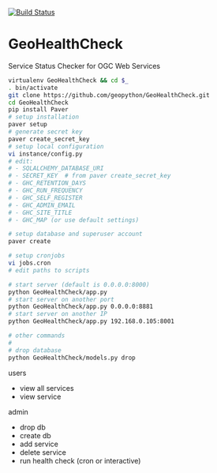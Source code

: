 [![Build Status](https://travis-ci.org/geopython/GeoHealthCheck.png)](https://travis-ci.org/geopython/GeoHealthCheck)

GeoHealthCheck
==============

Service Status Checker for OGC Web Services

```bash
virtualenv GeoHealthCheck && cd $_
. bin/activate
git clone https://github.com/geopython/GeoHealthCheck.git
cd GeoHealthCheck
pip install Paver
# setup installation
paver setup
# generate secret key
paver create_secret_key
# setup local configuration
vi instance/config.py
# edit:
# - SQLALCHEMY_DATABASE_URI
# - SECRET_KEY  # from paver create_secret_key
# - GHC_RETENTION_DAYS
# - GHC_RUN_FREQUENCY
# - GHC_SELF_REGISTER
# - GHC_ADMIN_EMAIL
# - GHC_SITE_TITLE
# - GHC_MAP (or use default settings)

# setup database and superuser account
paver create

# setup cronjobs
vi jobs.cron
# edit paths to scripts

# start server (default is 0.0.0.0:8000)
python GeoHealthCheck/app.py  
# start server on another port
python GeoHealthCheck/app.py 0.0.0.0:8881
# start server on another IP
python GeoHealthCheck/app.py 192.168.0.105:8001

# other commands
#
# drop database
python GeoHealthCheck/models.py drop
```

users
- view all services
- view service

admin
- drop db
- create db
- add service
- delete service
- run health check (cron or interactive)

